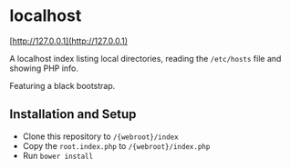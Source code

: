 # localhost

[http://127.0.0.1](http://127.0.0.1)

A localhost index listing local directories, reading the `/etc/hosts` file and showing PHP info.

Featuring a black bootstrap.

## Installation and Setup

* Clone this repository to `/{webroot}/index`
* Copy the `root.index.php` to `/{webroot}/index.php` 
* Run `bower install`
